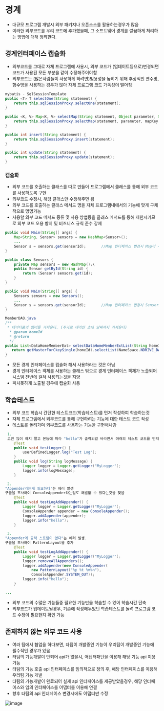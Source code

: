 # 경계
* 대규모 프로그램 개발시 외부 패키지나 오픈소스를 활용하는경우가 많음
* 이러한 외부코드를 우리 코드에 추가했을때, 그 소프트웨어 경계를 깔끔하게 처리하는 방법에 대해 정리한다.

## 경계인터페이스 캡슐화
* 외부코드를 그대로 자체 프로그램에 사용시, 외부 코드가 (업데이트등으로)변경되면 코드가 사용된 모든 부분을 같이 수정해주어야함
* 외부코드는 (많은사람들이 사용하게 하려면)범용성을 높히기 위해 추상적인 변수명, 함수명을 사용하는 경우가 많아 자체 프로그램 코드 가독성이 떨어짐
```java
mybatis - SqlSessionTemplate
public <T> T selectOne(String statement) {  
    return this.sqlSessionProxy.selectOne(statement);  
}  
 
public <K, V> Map<K, V> selectMap(String statement, Object parameter, String mapKey, RowBounds rowBounds) {  
    return this.sqlSessionProxy.selectMap(statement, parameter, mapKey, rowBounds);  
}

public int insert(String statement) {  
    return this.sqlSessionProxy.insert(statement);  
}

public int update(String statement) {  
    return this.sqlSessionProxy.update(statement);  
}
```
### 캡슐화
* 외부 코드를 호출하는 클래스를 따로 만들어 프로그램에서 클래스를 통해 외부 코드를 사용하도록 구현
* 외부코드 수정시, 해당 클래스만 수정해주면 됨
* 외부 코드를 호출하는 클래스 메서드 명을 자체 프로그램내에서의 기능에 맞게 구체적으로 명명가능
* 사용할 외부 코드 메서드 종류 및 사용 방법등을 클래스 메서드를 통해 제한시키므로 외부 코드 오용 방지  및 비즈니스 규칙 준수 강제
```java
public void Main(String[] args) {
	Map<String, Sensor> sensors = new HashMap<Sensor>();
	...
	Sensor s = sensors.get(sensorId);		//Map 인터페이스 변경시 Map이 사용된 모든 코드 변경 불가피
}
```
```java
public class Sensors {
	private Map sensors = new HashMap();\
	public Sensor getById(String id) {
		return (Sensor) sensors.get(id);
	}
}

public void Main(String[] args) {
	Sensors sensors = new Sensors();
	...
	Sensor s = sensors.get(sensorId);		//Map 인터페이스 변경시 Sensors클래스만 변경해주면 됨
}
```
```java
MemberDAO.java
/**  
 * 데이터홈의 멤버를 가져온다. (추가로 대리인 초대 날짜까지 가져온다) 
  * @param homeId  
  * @return  
  */  
public List<DataHomeMemberExt> selectDataHomeMemberExtList(String homeId) {  
   return getMasterForCkeySingle(homeId).selectList(NameSpace.NDRIVE_DATAHOME.statement("selectDataHomeMemberExtList"));  
}
```
* 모든 경계 인터페이스를 캡슐화 해서 사용하라는 것은 아님
* 경계 인터페이스 객체를 사용하는 클래스 밖으로 경계 인터페이스 객체가 노출되어 시스템 전반에 걸쳐 사용되는것을 지양
* 피치못하게 노출될 경우에 캡슐화 사용

## 학습테스트
* 외부 코드 학습시 간단한 테스트코드(학습테스트)를 먼저 작성하여 학습하는것
* 자체 프로그램에서 외부코드를 통해 구현하려는 기능에 대한 테스트 코드 작성
* 테스트를 돌려가며 외부코드를 사용하는 기능을 구현해나감
```java
 1.
 고민 많이 하지 말고 본능에 따라 "hello"가 출력되길 바라면서 아래의 테스트 코드를 먼저 작성
    @Test
    public void testLogger() {
        userDefinedLogger.log("Test Log");
    }
    public void log(String logMessage) {
        Logger logger = Logger.getLogger("MyLogger");
        logger.info(logMessage);
    }

 2.
"Appender라는게 필요하다"는 에러 발생
구글을 조사하여 ConsoleAppender라는걸로 해결할 수 있다는것을 찾음
    @Test
    public void testLogAddAppender() {
        Logger logger = Logger.getLogger("MyLogger");
        ConsoleAppender appender = new ConsoleAppender();
        logger.addAppender(appender);
        logger.info("hello");
    }

 3.
"Appender에 출력 스트림이 없다"는 에러 발생.
구글을 조사하여 PatternLayout을 추가
    @Test
    public void testLogAddAppender() {
        Logger logger = Logger.getLogger("MyLogger");
        logger.removeAllAppenders();
        logger.addAppender(new ConsoleAppender(
            new PatternLayout("%p %t %m%n"),
            ConsoleAppender.SYSTEM_OUT));
        logger.info("hello");
    }

...
```
* 외부 코드의 수많은 기능들중 필요한 기능만을 학습할 수 있어 학습시간 단축
* 외부코드가 업데이트될경우, 기존에 작성해두었던 학습테스트를 돌려 프로그램 코드 수정이 필요한지 확인 가능

## 존재하지 않는 외부 코드 사용
* 여러 팀에서 협업을 하다보면, 타팀이 개발중인 기능이 우리팀이 개발중인 기능에 필수적인 경우가 있음
* 타팀의 기능개발이 안되어 api가 없을시, 어댑터패턴을 이용해 해당 기능 api 이용 가능
* 타팀의 기능 호출 api 인터페이스를 임의적으로 정의 후, 해당 인터페이스를 이용해 우리팀 기능 개발
* 타팀의 기능개발이 완료되어 실제 api 인터페이스를 제공받았을경우, 해당 인터페이스와 임의 인터페이스를 어댑터를 이용해 연결
* 향후 타팀의 api 인터페이스 변경시에도 어댑터만 수정

![image](https://user-images.githubusercontent.com/48702893/64473887-6c67db00-d1a7-11e9-8533-fc5edd94a4db.png)

<!--stackedit_data:
eyJoaXN0b3J5IjpbLTI2NzM2MzcsMzE1ODkyOTgsMjk4NTk1MT
M1LDE4NzQ3OTcxMjBdfQ==
-->